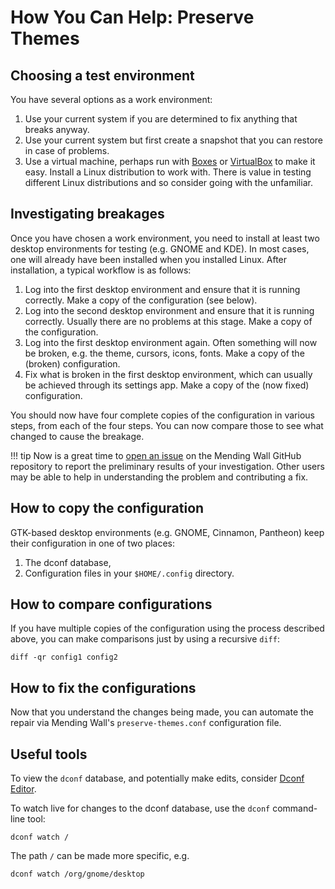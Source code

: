 # How You Can Help: Preserve Themes

## Choosing a test environment

You have several options as a work environment:

1. Use your current system if you are determined to fix anything that breaks anyway.
2. Use your current system but first create a snapshot that you can restore in case of problems.
3. Use a virtual machine, perhaps run with [Boxes](https://apps.gnome.org/Boxes/) or [VirtualBox](https://www.virtualbox.org/) to make it easy. Install a Linux distribution to work with. There is value in testing different Linux distributions and so consider going with the unfamiliar.

## Investigating breakages

Once you have chosen a work environment, you need to install at least two desktop environments for testing (e.g. GNOME and KDE). In most cases, one will already have been installed when you installed Linux. After installation, a typical workflow is as follows:

1. Log into the first desktop environment and ensure that it is running correctly. Make a copy of the configuration (see below).
2. Log into the second desktop environment and ensure that it is running correctly. Usually there are no problems at this stage. Make a copy of the configuration.
3. Log into the first desktop environment again. Often something will now be broken, e.g. the theme, cursors, icons, fonts. Make a copy of the (broken) configuration.
4. Fix what is broken in the first desktop environment, which can usually be achieved through its settings app. Make a copy of the (now fixed) configuration.

You should now have four complete copies of the configuration in various steps, from each of the four steps. You can now compare those to see what changed to cause the breakage.

!!! tip
    Now is a great time to [open an issue](https://github.com/lawmurray/mendingwall/issues/) on the Mending Wall GitHub repository to report the preliminary results of your investigation. Other users may be able to help in understanding the problem and contributing a fix.

## How to copy the configuration

GTK-based desktop environments (e.g. GNOME, Cinnamon, Pantheon) keep their configuration in one of two places:

1. The dconf database,
2. Configuration files in your `$HOME/.config` directory.



## How to compare configurations

If you have multiple copies of the configuration using the process described above, you can make comparisons just by using a recursive `diff`:
```
diff -qr config1 config2
```

## How to fix the configurations

Now that you understand the changes being made, you can automate the repair via Mending Wall's `preserve-themes.conf` configuration file. 


## Useful tools

To view the `dconf` database, and potentially make edits, consider [Dconf Editor](https://apps.gnome.org/DconfEditor/).

To watch live for changes to the dconf database, use the `dconf` command-line tool:
```
dconf watch /
```
The path `/` can be made more specific, e.g.
```
dconf watch /org/gnome/desktop
```


